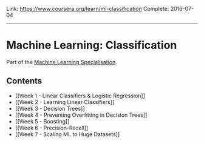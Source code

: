 Link: https://www.coursera.org/learn/ml-classification
Complete: 2016-07-04
 
 ---

# Machine Learning: Classification

Part of the [Machine Learning Specialisation](https://www.coursera.org/specializations/machine-learning).

## Contents

* [[Week 1 - Linear Classifiers & Logistic Regression]]
* [[Week 2 - Learning Linear Classifiers]]
* [[Week 3 - Decision Trees]]
* [[Week 4 - Preventing Overfitting in Decision Trees]]
* [[Week 5 - Boosting]]
* [[Week 6 - Precision-Recall]]
* [[Week 7 - Scaling ML to Huge Datasets]]